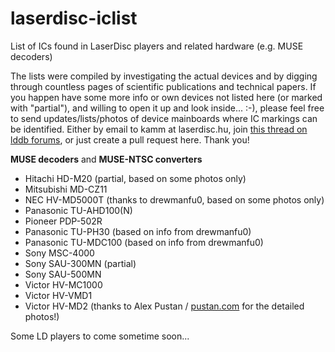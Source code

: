 # laserdisc-iclist
List of ICs found in LaserDisc players and related hardware (e.g. MUSE decoders)

The lists were compiled by investigating the actual devices and by digging through countless pages of scientific publications and technical papers.
If you happen have some more info or own devices not listed here (or marked with "partial"), and willing to open it up and look inside... :-), please feel free to send updates/lists/photos of device mainboards where IC markings can be identified.
Either by email to kamm at laserdisc.hu, join [this thread on lddb forums](https://forum.lddb.com/viewtopic.php?f=25&t=10345), or just create a pull request here. Thank you!

**MUSE decoders** and **MUSE-NTSC converters**

* Hitachi HD-M20 (partial, based on some photos only)
* Mitsubishi MD-CZ11
* NEC HV-MD5000T (thanks to drewmanfu0, based on some photos only)
* Panasonic TU-AHD100(N)
* Pioneer PDP-502R
* Panasonic TU-PH30 (based on info from drewmanfu0)
* Panasonic TU-MDC100 (based on info from drewmanfu0)
* Sony MSC-4000
* Sony SAU-300MN (partial)
* Sony SAU-500MN
* Victor HV-MC1000
* Victor HV-VMD1
* Victor HV-MD2 (thanks to Alex Pustan / [pustan.com](https://pustan.com) for the detailed photos!)

Some LD players to come sometime soon...
